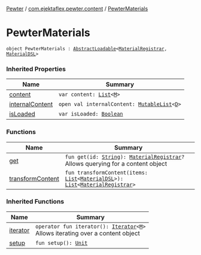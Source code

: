 [Pewter](../../index.md) / [com.ejektaflex.pewter.content](../index.md) / [PewterMaterials](./index.md)

# PewterMaterials

`object PewterMaterials : `[`AbstractLoadable`](../../com.ejektaflex.pewter.lib/-abstract-loadable/index.md)`<`[`MaterialRegistrar`](../../com.ejektaflex.pewter.logic/-material-registrar/index.md)`, `[`MaterialDSL`](../../com.ejektaflex.pewter.api.core.materials/-material-d-s-l/index.md)`>`

### Inherited Properties

| Name | Summary |
|---|---|
| [content](../../com.ejektaflex.pewter.lib/-abstract-loadable/content.md) | `var content: `[`List`](https://kotlinlang.org/api/latest/jvm/stdlib/kotlin.collections/-list/index.html)`<`[`M`](../../com.ejektaflex.pewter.lib/-abstract-loadable/index.md#M)`>` |
| [internalContent](../../com.ejektaflex.pewter.lib/-abstract-loadable/internal-content.md) | `open val internalContent: `[`MutableList`](https://kotlinlang.org/api/latest/jvm/stdlib/kotlin.collections/-mutable-list/index.html)`<`[`D`](../../com.ejektaflex.pewter.lib/-abstract-loadable/index.md#D)`>` |
| [isLoaded](../../com.ejektaflex.pewter.lib/-abstract-loadable/is-loaded.md) | `var isLoaded: `[`Boolean`](https://kotlinlang.org/api/latest/jvm/stdlib/kotlin/-boolean/index.html) |

### Functions

| Name | Summary |
|---|---|
| [get](get.md) | `fun get(id: `[`String`](https://kotlinlang.org/api/latest/jvm/stdlib/kotlin/-string/index.html)`): `[`MaterialRegistrar`](../../com.ejektaflex.pewter.logic/-material-registrar/index.md)`?`<br>Allows querying for a content object |
| [transformContent](transform-content.md) | `fun transformContent(items: `[`List`](https://kotlinlang.org/api/latest/jvm/stdlib/kotlin.collections/-list/index.html)`<`[`MaterialDSL`](../../com.ejektaflex.pewter.api.core.materials/-material-d-s-l/index.md)`>): `[`List`](https://kotlinlang.org/api/latest/jvm/stdlib/kotlin.collections/-list/index.html)`<`[`MaterialRegistrar`](../../com.ejektaflex.pewter.logic/-material-registrar/index.md)`>` |

### Inherited Functions

| Name | Summary |
|---|---|
| [iterator](../../com.ejektaflex.pewter.lib/-abstract-loadable/iterator.md) | `operator fun iterator(): `[`Iterator`](https://kotlinlang.org/api/latest/jvm/stdlib/kotlin.collections/-iterator/index.html)`<`[`M`](../../com.ejektaflex.pewter.lib/-abstract-loadable/index.md#M)`>`<br>Allows iterating over a content object |
| [setup](../../com.ejektaflex.pewter.lib/-abstract-loadable/setup.md) | `fun setup(): `[`Unit`](https://kotlinlang.org/api/latest/jvm/stdlib/kotlin/-unit/index.html) |

